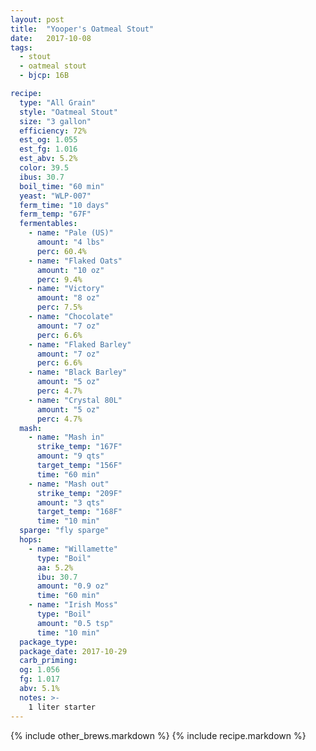 ```yaml
---
layout: post
title:  "Yooper's Oatmeal Stout"
date:   2017-10-08
tags:
  - stout
  - oatmeal stout
  - bjcp: 16B

recipe:
  type: "All Grain"
  style: "Oatmeal Stout"
  size: "3 gallon"
  efficiency: 72%
  est_og: 1.055
  est_fg: 1.016
  est_abv: 5.2%
  color: 39.5
  ibus: 30.7
  boil_time: "60 min"
  yeast: "WLP-007"
  ferm_time: "10 days"
  ferm_temp: "67F"
  fermentables: 
    - name: "Pale (US)"
      amount: "4 lbs"
      perc: 60.4%
    - name: "Flaked Oats"
      amount: "10 oz"
      perc: 9.4%
    - name: "Victory"
      amount: "8 oz"
      perc: 7.5%
    - name: "Chocolate"
      amount: "7 oz"
      perc: 6.6%
    - name: "Flaked Barley"
      amount: "7 oz"
      perc: 6.6%
    - name: "Black Barley"
      amount: "5 oz"
      perc: 4.7%
    - name: "Crystal 80L"
      amount: "5 oz"
      perc: 4.7%
  mash: 
    - name: "Mash in"
      strike_temp: "167F"
      amount: "9 qts"
      target_temp: "156F"
      time: "60 min"
    - name: "Mash out"
      strike_temp: "209F"
      amount: "3 qts"
      target_temp: "168F"
      time: "10 min"
  sparge: "fly sparge"
  hops:
    - name: "Willamette"
      type: "Boil"
      aa: 5.2%
      ibu: 30.7
      amount: "0.9 oz"
      time: "60 min"
    - name: "Irish Moss"
      type: "Boil"
      amount: "0.5 tsp"
      time: "10 min"
  package_type: 
  package_date: 2017-10-29
  carb_priming: 
  og: 1.056
  fg: 1.017
  abv: 5.1%
  notes: >-
    1 liter starter
---
```


{% include other_brews.markdown %}
{% include recipe.markdown %}
